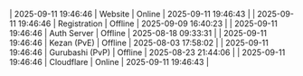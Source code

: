 | 2025-09-11 19:46:46 | Website | Online | 2025-09-11 19:46:43 |
| 2025-09-11 19:46:46 | Registration | Offline | 2025-09-09 16:40:23 |
| 2025-09-11 19:46:46 | Auth Server | Offline | 2025-08-18 09:33:31 |
| 2025-09-11 19:46:46 | Kezan (PvE) | Offline | 2025-08-03 17:58:02 |
| 2025-09-11 19:46:46 | Gurubashi (PvP) | Offline | 2025-08-23 21:44:06 |
| 2025-09-11 19:46:46 | Cloudflare | Online | 2025-09-11 19:46:43 |
